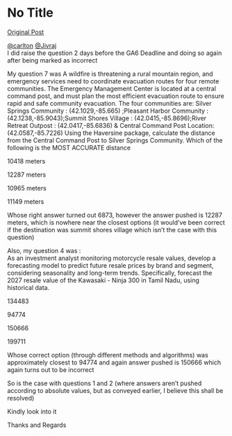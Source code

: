 # No Title

[Original Post](https://discourse.onlinedegree.iitm.ac.in/t/169283/40)

<p><a class="mention" href="/u/carlton">@carlton</a> <a class="mention" href="/u/jivraj">@Jivraj</a><br>
I did raise the question 2 days before the GA6 Deadline and doing so again after being marked as incorrect</p>
<p>My question 7 was A wildfire is threatening a rural mountain region, and emergency services need to coordinate evacuation routes for four remote communities. The Emergency Management Center is located at a central command post, and must plan the most efficient evacuation route to ensure rapid and safe community evacuation. The four communities are: Silver Springs Community : (42.1029,-85.665) ;Pleasant Harbor Community : (42.1238,-85.9043);Summit Shores Village : (42.0415,-85.8696);River Retreat Outpost : (42.0417,-85.6836) &amp; Central Command Post Location: (42.0587,-85.7226) Using the Haversine package, calculate the distance from the Central Command Post to Silver Springs Community. Which of the following is the MOST ACCURATE distance</p>
<p>10418 meters</p>
<p>12287 meters</p>
<p>10965 meters</p>
<p>11149 meters</p>
<p>Whose right answer turned out 6873, however the answer pushed is 12287 meters, which is nowhere near the closest options (it would’ve been correct if the destination was summit shores village which isn’t the case with this question)</p>
<p>Also, my question 4 was :<br>
As an investment analyst monitoring motorcycle resale values, develop a forecasting model to predict future resale prices by brand and segment, considering seasonality and long-term trends. Specifically, forecast the 2027 resale value of the Kawasaki - Ninja 300 in Tamil Nadu, using historical data.</p>
<p>134483</p>
<p>94774</p>
<p>150666</p>
<p>199711</p>
<p>Whose correct option (through different methods and algorithms) was approximately closest to 94774 and again answer pushed is 150666 which again turns out to be incorrect</p>
<p>So is the case with questions 1 and 2 (where answers aren’t pushed according to absolute values, but as conveyed earlier, I believe this shall be resolved)</p>
<p>Kindly look into it</p>
<p>Thanks and Regards</p>